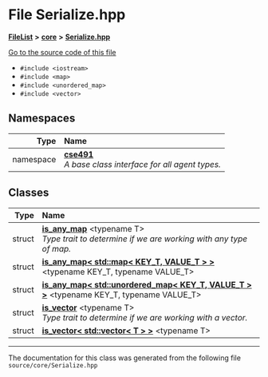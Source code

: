 

# File Serialize.hpp



[**FileList**](files.md) **>** [**core**](dir_0d27ce74e9bd514c31e1d63efab6b388.md) **>** [**Serialize.hpp**](_serialize_8hpp.md)

[Go to the source code of this file](_serialize_8hpp_source.md)



* `#include <iostream>`
* `#include <map>`
* `#include <unordered_map>`
* `#include <vector>`













## Namespaces

| Type | Name |
| ---: | :--- |
| namespace | [**cse491**](namespacecse491.md) <br>_A base class interface for all agent types._  |


## Classes

| Type | Name |
| ---: | :--- |
| struct | [**is\_any\_map**](structcse491_1_1is__any__map.md) &lt;typename T&gt;<br>_Type trait to determine if we are working with any type of map._  |
| struct | [**is\_any\_map&lt; std::map&lt; KEY\_T, VALUE\_T &gt; &gt;**](structcse491_1_1is__any__map_3_01std_1_1map_3_01_k_e_y___t_00_01_v_a_l_u_e___t_01_4_01_4.md) &lt;typename KEY\_T, typename VALUE\_T&gt;<br> |
| struct | [**is\_any\_map&lt; std::unordered\_map&lt; KEY\_T, VALUE\_T &gt; &gt;**](structcse491_1_1is__any__map_3_01std_1_1unordered__map_3_01_k_e_y___t_00_01_v_a_l_u_e___t_01_4_01_4.md) &lt;typename KEY\_T, typename VALUE\_T&gt;<br> |
| struct | [**is\_vector**](structcse491_1_1is__vector.md) &lt;typename T&gt;<br>_Type trait to determine if we are working with a vector._  |
| struct | [**is\_vector&lt; std::vector&lt; T &gt; &gt;**](structcse491_1_1is__vector_3_01std_1_1vector_3_01_t_01_4_01_4.md) &lt;typename T&gt;<br> |



















































------------------------------
The documentation for this class was generated from the following file `source/core/Serialize.hpp`

